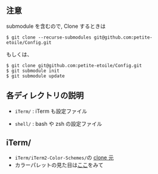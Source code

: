## 注意

submodule を含むので, Clone するときは

```
$ git clone --recurse-submodules git@github.com:petite-etoile/Config.git
```

もしくは、

```
$ git clone git@github.com:petite-etoile/Config.git
$ git submodule init
$ git submodule update
```

## 各ディレクトリの説明

- `iTerm/` : iTerm も設定ファイル

- `shell/` : bash や zsh の設定ファイル

## iTerm/

- `iTerm/iTerm2-Color-Schemes/`の [clone 元](https://github.com/mbadolato/iTerm2-Color-Schemes)
- カラーパレットの見た目は[ここ](https://github.com/mbadolato/iTerm2-Color-Schemes/blob/master/README.md)をみて
